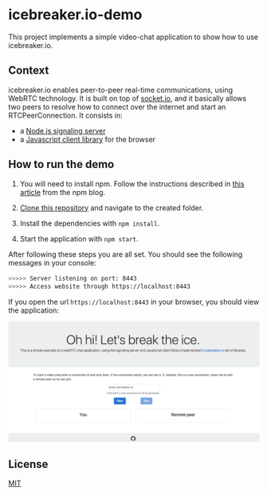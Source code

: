 
# icebreaker.io-demo

This project implements a simple video-chat application to show how to use icebreaker.io.

## Context

icebreaker.io enables peer-to-peer real-time communications, using WebRTC technology. It is built on top of [socket.io](https://github.com/socketio/socket.io), and it basically allows two peers to resolve how to connect over the internet and start an RTCPeerConnection. It consists in:

- a [Node.js signaling server](https://github.com/elbecita/icebreaker.io-client)
- a [Javascript client library](https://github.com/elbecita/icebreaker.io-client) for the browser


## How to run the demo

1. You will need to install npm. Follow the instructions described in [this article](http://blog.npmjs.org/post/85484771375/how-to-install-npm) from the npm blog.

2. [Clone this repository](https://help.github.com/articles/cloning-a-repository/) and navigate to the created folder.
3. Install the dependencies with `npm install`.
4. Start the application with `npm start`.

After following these steps you are all set. You should see the following messages in your console:
```bash
>>>>> Server listening on port: 8443
>>>>> Access website through https://localhost:8443
```

If you open the url `https://localhost:8443` in your browser, you should view the application:


![alt text](./dev/icebreaker.io-demo.png?raw=true "Demo screenshot")


## License

[MIT](LICENSE)
